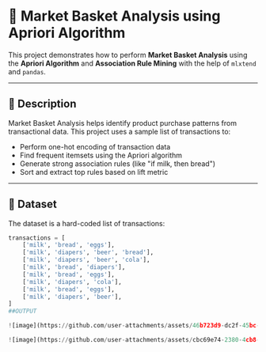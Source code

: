 # 🛒 Market Basket Analysis using Apriori Algorithm

This project demonstrates how to perform **Market Basket Analysis** using the **Apriori Algorithm** and **Association Rule Mining** with the help of `mlxtend` and `pandas`.

---

## 📌 Description

Market Basket Analysis helps identify product purchase patterns from transactional data. This project uses a sample list of transactions to:

- Perform one-hot encoding of transaction data
- Find frequent itemsets using the Apriori algorithm
- Generate strong association rules (like "if milk, then bread")
- Sort and extract top rules based on lift metric

---

## 📂 Dataset

The dataset is a hard-coded list of transactions:

```python
transactions = [
    ['milk', 'bread', 'eggs'],
    ['milk', 'diapers', 'beer', 'bread'],
    ['milk', 'diapers', 'beer', 'cola'],
    ['milk', 'bread', 'diapers'],
    ['milk', 'bread', 'eggs'],
    ['milk', 'diapers', 'cola'],
    ['milk', 'bread', 'eggs'],
    ['milk', 'diapers', 'beer'],
]
##OUTPUT

![image](https://github.com/user-attachments/assets/46b723d9-dc2f-45bc-aff1-9366455ba2e9)

![image](https://github.com/user-attachments/assets/cbc69e74-2380-4cb8-bc77-a5851cee34f0)

